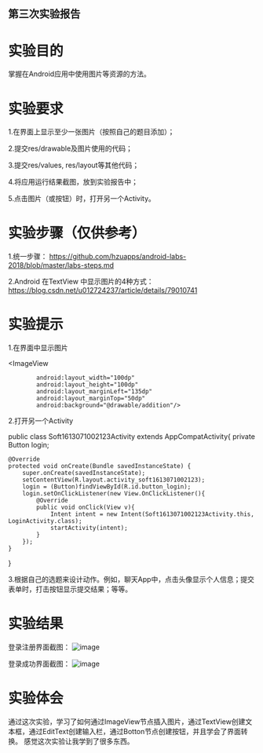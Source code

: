 ## 第三次实验报告

# 实验目的

掌握在Android应用中使用图片等资源的方法。

# 实验要求

1.在界面上显示至少一张图片（按照自己的题目添加）；

2.提交res/drawable及图片使用的代码；

3.提交res/values, res/layout等其他代码；

4.将应用运行结果截图，放到实验报告中；

5.点击图片（或按钮）时，打开另一个Activity。

# 实验步骤（仅供参考）

1.统一步骤：
https://github.com/hzuapps/android-labs-2018/blob/master/labs-steps.md

2.Android 在TextView 中显示图片的4种方式：
https://blog.csdn.net/u012724237/article/details/79010741

# 实验提示

1.在界面中显示图片

 <ImageView
 
            android:layout_width="100dp"
            android:layout_height="100dp" 
            android:layout_marginLeft="135dp"
            android:layout_marginTop="50dp"
            android:background="@drawable/addition"/>
            
        
2.打开另一个Activity

public class Soft1613071002123Activity extends AppCompatActivity{
    private Button login;

    @Override
    protected void onCreate(Bundle savedInstanceState) {
        super.onCreate(savedInstanceState);
        setContentView(R.layout.activity_soft1613071002123);
        login = (Button)findViewById(R.id.button_login);
        login.setOnClickListener(new View.OnClickListener(){
            @Override
            public void onClick(View v){
                Intent intent = new Intent(Soft1613071002123Activity.this, LoginActivity.class);
                startActivity(intent);
            }
        });
    }
}

3.根据自己的选题来设计动作。例如，聊天App中，点击头像显示个人信息；提交表单时，打击按钮显示提交结果；等等。

# 实验结果
登录注册界面截图：
![image](https://raw.githubusercontent.com/Beginner-hww/android-labs-2018/master/soft1613071002123/%E7%99%BB%E5%BD%95%E6%B3%A8%E5%86%8C%E7%95%8C%E9%9D%A2.png)

登录成功界面截图：
![image](https://raw.githubusercontent.com/Beginner-hww/android-labs-2018/master/soft1613071002123/%E7%99%BB%E5%BD%95%E6%88%90%E5%8A%9F%E7%95%8C%E9%9D%A2.png)

# 实验体会

通过这次实验，学习了如何通过ImageView节点插入图片，通过TextView创建文本框，通过EditText创建输入栏，通过Botton节点创建按钮，并且学会了界面转换。
感觉这次实验让我学到了很多东西。
